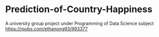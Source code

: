 # Prediction-of-Country-Happiness

A university group project under Programming of Data Science subject
https://rpubs.com/ethanong93/993377
